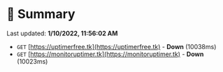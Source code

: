 # 📖 Summary
Last updated: **1/10/2022, 11:56:02 AM**

- `GET` [https://uptimerfree.tk](https://uptimerfree.tk) - **Down** (10038ms)
- `GET` [https://monitoruptimer.tk](https://monitoruptimer.tk) - **Down** (10023ms)
